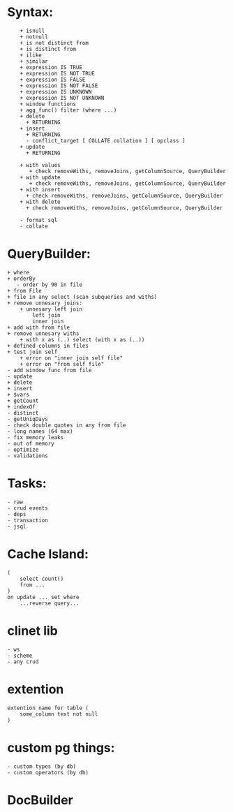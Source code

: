 # Syntax:
		+ isnull
		+ notnull
		+ is not distinct from
        + is distinct from
		+ ilike
		+ similar
		+ expression IS TRUE
		+ expression IS NOT TRUE
		+ expression IS FALSE
		+ expression IS NOT FALSE
		+ expression IS UNKNOWN
		+ expression IS NOT UNKNOWN
		+ window functions
        + agg_func() filter (where ...)
        + delete
          + RETURNING
        + insert
          + RETURNING
          - conflict_target [ COLLATE collation ] [ opclass ]
        + update
          + RETURNING

        + with values
           + check removeWiths, removeJoins, getColumnSource, QueryBuilder
        + with update
           + check removeWiths, removeJoins, getColumnSource, QueryBuilder
        + with insert
          + check removeWiths, removeJoins, getColumnSource, QueryBuilder
        + with delete
          + check removeWiths, removeJoins, getColumnSource, QueryBuilder

        - format sql
        - collate

# QueryBuilder:
    + where
    + orderBy
       - order by 90 in file
    + from File
    + file in any select (scan subqueries and withs)
    + remove unnesary joins:
        + unnesary left join
            left join
            inner join
    + add with from file
    + remove unnesary withs
        + with x as (..) select (with x as (..))
    + defined columns in files
    + test join self
        + error on "inner join self file"
        + error on "from self file"
    - add window func from file
    - update
    + delete
    + insert
    + $vars
    + getCount
    + indexOf
    - distinct
    - getUniqDays
    - check double quotes in any from file
    - long names (64 max)
    - fix memory leaks
    - out of memory
    - optimize
    - validations

# Tasks:
	- raw
    - crud events
    - deps
    - transaction
	- jsql

# Cache Island:
    (
        select count()
        from ...
    )
    on update ... set where
        ...reverse query...

# clinet lib
    - ws
    - scheme
    - any crud

# extention
    extention name for table (
        some_column text not null
    )

# custom pg things:
    - custom types (by db)
    - custom operators (by db)

# DocBuilder
